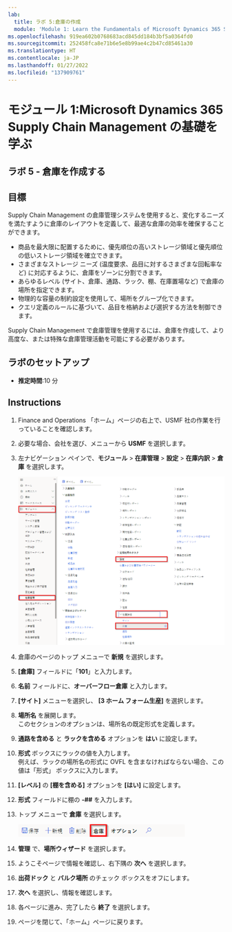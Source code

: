 ```yaml
---
lab:
  title: ラボ 5:倉庫の作成
  module: 'Module 1: Learn the Fundamentals of Microsoft Dynamics 365 Supply Chain Management'
ms.openlocfilehash: 919ea602b0768683acd845dd184b3bf5a0364fd0
ms.sourcegitcommit: 252458fca8e71b6e5e8b99ae4c2b47cd85461a30
ms.translationtype: HT
ms.contentlocale: ja-JP
ms.lasthandoff: 01/27/2022
ms.locfileid: "137909761"
---
```

# <a name="module-1-learn-the-fundamentals-of-microsoft-dynamics-365-supply-chain-management"></a>モジュール 1:Microsoft Dynamics 365 Supply Chain Management の基礎を学ぶ

## <a name="lab-5---create-a-warehouse"></a>ラボ 5 - 倉庫を作成する

## <a name="objectives"></a>目標
Supply Chain Management の倉庫管理システムを使用すると、変化するニーズを満たすように倉庫のレイアウトを定義して、最適な倉庫の効率を確保することができます。

- 商品を最大限に配置するために、優先順位の高いストレージ領域と優先順位の低いストレージ領域を確立できます。
- さまざまなストレージ ニーズ (温度要求、品目に対するさまざまな回転率など) に対応するように、倉庫をゾーンに分割できます。
- あらゆるレベル (サイト、倉庫、通路、ラック、棚、在庫置場など) で倉庫の場所を指定できます。
- 物理的な容量の制約設定を使用して、場所をグループ化できます。
- クエリ定義のルールに基づいて、品目を格納および選択する方法を制御できます。

Supply Chain Management で倉庫管理を使用するには、倉庫を作成して、より高度な、または特殊な倉庫管理活動を可能にする必要があります。

## <a name="lab-setup"></a>ラボのセットアップ

   - **推定時間**:10 分

## <a name="instructions"></a>Instructions

1. Finance and Operations 「ホーム」ページの右上で、USMF 社の作業を行っていることを確認します。

1. 必要な場合、会社を選び、メニューから **USMF** を選択します。

1. 左ナビゲーション ペインで、**モジュール** > **在庫管理** > **設定** > **在庫内訳** > **倉庫** を選択します。

    ![倉庫モジュールのナビゲーションを表示するスクリーンショット](./media/lp1-m3-warehouses-module-navigation.png)

1. 倉庫のページのトップ メニューで **新規** を選択します。

1. **[倉庫]** フィールドに「**101**」と入力します。

1. **名前** フィールドに、**オーバーフロー倉庫** と入力します。

1. **[サイト]** メニューを選択し、 **[3 ホーム フォーム生産]** を選択します。

1. **場所名** を展開します。  
    このセクションのオプションは、場所名の既定形式を定義します。

1. **通路を含める** と **ラックを含める** オプションを **はい** に設定します。

1. **形式** ボックスにラックの値を入力します。  
    例えば、ラックの場所名の形式に OVFL を含まなければならない場合、この値は「形式」 ボックスに入力します。

1. **[レベル]** の **[棚を含める]** オプションを **[はい]** に設定します。

1. **形式** フィールドに棚の **-##** を入力します。

1. トップ メニューで **倉庫** を選択します。

    ![倉庫メニューオプションが強調表示されているスクリーンショット](./media/lp1-m3-warehouses-menu-option.png)

1. **管理** で、**場所ウィザード** を選択します。

1. ようこそページで情報を確認し、右下隅の **次へ** を選択します。

1. **出荷ドック** と **バルク場所** のチェック ボックスをオフにします。

1. **次へ** を選択し、情報を確認します。

1. 各ページに進み、完了したら **終了** を選択します。

1. ページを閉じて、「ホーム」ページに戻ります。

